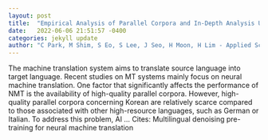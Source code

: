 ```yaml
---
layout: post
title:  "Empirical Analysis of Parallel Corpora and In-Depth Analysis Using LIWC"
date:   2022-06-06 21:51:57 -0400
categories: jekyll update
author: "C Park, M Shim, S Eo, S Lee, J Seo, H Moon, H Lim - Applied Sciences, 2022"
---
```

The machine translation system aims to translate source language into target language. Recent studies on MT systems mainly focus on neural machine translation. One factor that significantly affects the performance of NMT is the availability of high-quality parallel corpora. However, high-quality parallel corpora concerning Korean are relatively scarce compared to those associated with other high-resource languages, such as German or Italian. To address this problem, AI …
Cites: ‪Multilingual denoising pre-training for neural machine translation‬  